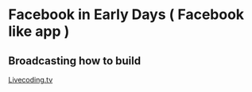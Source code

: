 # Facebook in Early Days ( Facebook like app )

## Broadcasting how to build
[Livecoding.tv](https://livecoding.tv/yhoshino11)
